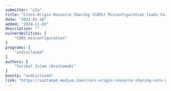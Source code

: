```yaml
---
submitter: "c2a"
title: "Cross-Origin Resource Sharing (CORS) Misconfiguration leads to User’s PII leaks."
date: "2022-01-10"
added: "2024-11-03"
description: ""
vulnerabilities: [
    "CORS misconfiguration"
]
programs: [
    "undisclosed"
]
authors: [
    "Tarikul Islam (@sa1tama0)"
]
bounty: "undisclosed"
link: "https://sa1tama0.medium.com/cross-origin-resource-sharing-cors-misconfiguration-leads-to-users-pii-leaks-b31fd3246e64"
---
```




